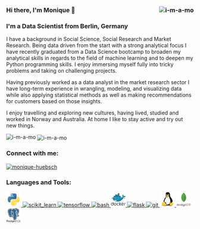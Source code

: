 <h3 align= "left">Hi there, I'm Monique 👋 
<span style="float:right;"> <img src="https://komarev.com/ghpvc/?username=i-m-a-mo&label=Profile%20views&color=0e75b6&style=flat" alt="i-m-a-mo" /> </span></h3>
<h3 align= "left"> I'm a Data Scientist from Berlin, Germany</h3>
<p align= "left"> I have a background in Social Science, Social Research and Market Research. Being data driven from the start with a strong analytical focus I have recently graduated from a Data Science bootcamp to broaden my analytical skills in regards to the field of machine learning and to deepen my Python programming skills. I enjoy immersing myself fully into tricky problems and taking on challenging projects.

Having previously worked as a data analyst in the market research sector I have long-term experience in wrangling, modeling, and visualizing data while also applying statistical methods as well as making recommendations for customers based on those insights.

I enjoy travelling and exploring new cultures, having lived, studied and worked in Norway and Australia. At home I like to stay active and try out new things.</p>


<!--
## Examples of Work
<img src="https://github.com/adriantwarog/adriantwarog/blob/master/covid19.gif" width="512" >


[![i-m-a-mo's GitHub stats](https://github-readme-stats.vercel.app/api/top-langs?username=i-m-a-mo&layout=compact)](https://github.com/i-m-a-mo/github-readme-stats)
[![i-m-a-mo's GitHub stats](https://github-readme-stats.vercel.app/api?username=i-m-a-mo)](https://github.com/i-m-a-mo/github-readme-stats)
-->


<p><img align="left" src="https://github-readme-stats.vercel.app/api/top-langs?username=i-m-a-mo&show_icons=true&locale=en&layout=compact" alt="i-m-a-mo" /></p>
<p>&nbsp;<img align="center" src="https://github-readme-stats.vercel.app/api?username=i-m-a-mo&show_icons=true&locale=en" alt="i-m-a-mo" /></p>

<h3 align="left">Connect with me:</h3>
<p align="left">

<a href="https://linkedin.com/in/monique-huebsch" target="blank"><img align="center" src="https://raw.githubusercontent.com/rahuldkjain/github-profile-readme-generator/master/src/images/icons/Social/linked-in-alt.svg" alt="monique-huebsch" height="30" width="40" /></a>


<h3 align="left">Languages and Tools:</h3>
<p align="left"> 
<a href="https://www.python.org" target="_blank"> <img src="https://raw.githubusercontent.com/devicons/devicon/master/icons/python/python-original.svg" alt="python" width="40" height="40"/> </a> 
<a href="https://scikit-learn.org/" target="_blank"> <img src="https://upload.wikimedia.org/wikipedia/commons/0/05/Scikit_learn_logo_small.svg" alt="scikit_learn" width="40" height="40"/> </a> 
<a href="https://www.tensorflow.org" target="_blank"> <img src="https://www.vectorlogo.zone/logos/tensorflow/tensorflow-icon.svg" alt="tensorflow" width="40" height="40"/> </a>
<a href="https://www.gnu.org/software/bash/" target="_blank"> <img src="https://www.vectorlogo.zone/logos/gnu_bash/gnu_bash-icon.svg" alt="bash" width="40" height="40"/> </a> 
<a href="https://www.docker.com/" target="_blank"> <img src="https://raw.githubusercontent.com/devicons/devicon/master/icons/docker/docker-original-wordmark.svg" alt="docker" width="40" height="40"/> </a> 
<a href="https://flask.palletsprojects.com/" target="_blank"> <img src="https://www.vectorlogo.zone/logos/pocoo_flask/pocoo_flask-icon.svg" alt="flask" width="40" height="40"/> </a> 
<a href="https://git-scm.com/" target="_blank"> <img src="https://www.vectorlogo.zone/logos/git-scm/git-scm-icon.svg" alt="git" width="40" height="40"/> </a> <a href="https://www.linux.org/" target="_blank"> <img src="https://raw.githubusercontent.com/devicons/devicon/master/icons/linux/linux-original.svg" alt="linux" width="40" height="40"/> </a> 
<a href="https://www.mongodb.com/" target="_blank"> <img src="https://raw.githubusercontent.com/devicons/devicon/master/icons/mongodb/mongodb-original-wordmark.svg" alt="mongodb" width="40" height="40"/> </a> 
<a href="https://www.postgresql.org" target="_blank"> <img src="https://raw.githubusercontent.com/devicons/devicon/master/icons/postgresql/postgresql-original-wordmark.svg" alt="postgresql" width="40" height="40"/> </a> 
 </p>




<!--
- 🔭 I’m currently working on ...
- 🌱 I’m currently learning ...
- 👯 I’m looking to collaborate on ...
- 🤔 I’m looking for help with ...
- 💬 Ask me about ...
- 📫 How to reach me: ...
- 😄 Pronouns: she/her
- ⚡ Fun fact: ...
-->

<!--
FOR LATER MAYBE

<a href="https://twitter.com/mimamoni" target="blank"><img align="center" src="https://raw.githubusercontent.com/rahuldkjain/github-profile-readme-generator/master/src/images/icons/Social/twitter.svg" alt="mimamoni" height="30" width="40" /></a>
<a href="https://kaggle.com/moniquehbsch" target="blank"><img align="center" src="https://raw.githubusercontent.com/rahuldkjain/github-profile-readme-generator/master/src/images/icons/Social/kaggle.svg" alt="moniquehbsch" height="30" width="40" /></a> 
<a href="https://instagram.com/i.m.a.mo" target="blank"><img align="center" src="https://raw.githubusercontent.com/rahuldkjain/github-profile-readme-generator/master/src/images/icons/Social/instagram.svg" alt="i.m.a.mo" height="30" width="40" /></a>
</p>


**i-m-a-mo/i-m-a-mo** is a ✨ _special_ ✨ repository because its `README.md` (this file) appears on your GitHub profile.

Here are some ideas to get you started:

- 🔭 I’m currently working on ...
- 🌱 I’m currently learning ...
- 👯 I’m looking to collaborate on ...
- 🤔 I’m looking for help with ...
- 💬 Ask me about ...
- 📫 How to reach me: ...
- 😄 Pronouns: ...
- ⚡ Fun fact: ...
-->
